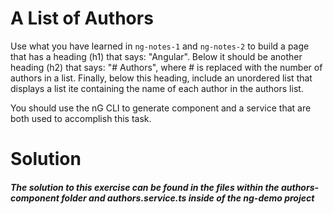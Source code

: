 # A List of Authors

Use what you have learned in `ng-notes-1` and `ng-notes-2` to build a page that has a heading (h1) that says: "Angular". Below it should be another heading (h2) that says: "# Authors", where # is replaced with the number of authors in a list. Finally, below this heading, include an unordered list that displays a list ite containing the name of each author in the authors list.

You should use the nG CLI to generate component and a service that are both used to accomplish this task.

# Solution

##### The solution to this exercise can be found in the files within the *authors-component* folder and *authors.service.ts* inside of the ng-demo project